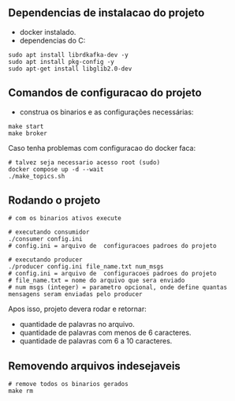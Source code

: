 ## Dependencias de instalacao do projeto

- docker instalado.
- dependencias do C:

```shell
sudo apt install librdkafka-dev -y
sudo apt install pkg-config -y
sudo apt-get install libglib2.0-dev
```

## Comandos de configuracao do projeto

- construa os binarios e as configurações necessárias:

```shell
make start
make broker
```

Caso tenha problemas com configuracao do docker faca:

```shell
# talvez seja necessario acesso root (sudo)
docker compose up -d --wait
./make_topics.sh
```

## Rodando o projeto

```shell
# com os binarios ativos execute

# executando consumidor
./consumer config.ini
# config.ini = arquivo de  configuracoes padroes do projeto

# executando producer
./producer config.ini file_name.txt num_msgs
# config.ini = arquivo de  configuracoes padroes do projeto
# file_name.txt = nome do arquivo que sera enviado
# num msgs (integer) = parametro opcional, onde define quantas mensagens seram enviadas pelo producer
```

Apos isso, projeto devera rodar e retornar:

- quantidade de palavras no arquivo.
- quantidade de palavras com menos de 6 caracteres.
- quantidade de palavras com 6 a 10 caracteres.

## Removendo arquivos indesejaveis

```shell
# remove todos os binarios gerados 
make rm
```
